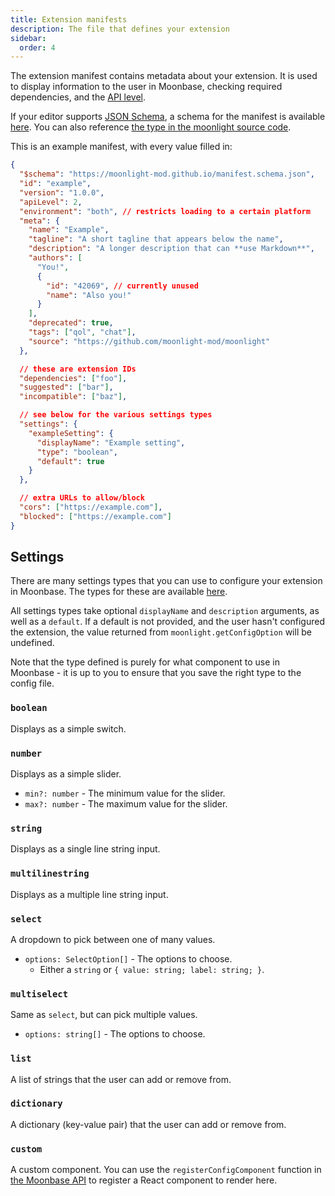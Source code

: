 ```yaml
---
title: Extension manifests
description: The file that defines your extension
sidebar:
  order: 4
---
```


The extension manifest contains metadata about your extension. It is used to display information to the user in Moonbase, checking required dependencies, and the [API level](/ext-dev/migrating-api-levels).

If your editor supports [JSON Schema](https://json-schema.org/), a schema for the manifest is available [here](https://moonlight-mod.github.io/manifest.schema.json). You can also reference [the type in the moonlight source code](https://github.com/moonlight-mod/moonlight/blob/main/packages/types/src/extension.ts).

This is an example manifest, with every value filled in:

```json title="manifest.json"
{
  "$schema": "https://moonlight-mod.github.io/manifest.schema.json",
  "id": "example",
  "version": "1.0.0",
  "apiLevel": 2,
  "environment": "both", // restricts loading to a certain platform
  "meta": {
    "name": "Example",
    "tagline": "A short tagline that appears below the name",
    "description": "A longer description that can **use Markdown**",
    "authors": [
      "You!",
      {
        "id": "42069", // currently unused
        "name": "Also you!"
      }
    ],
    "deprecated": true,
    "tags": ["qol", "chat"],
    "source": "https://github.com/moonlight-mod/moonlight"
  },

  // these are extension IDs
  "dependencies": ["foo"],
  "suggested": ["bar"],
  "incompatible": ["baz"],

  // see below for the various settings types
  "settings": {
    "exampleSetting": {
      "displayName": "Example setting",
      "type": "boolean",
      "default": true
    }
  },

  // extra URLs to allow/block
  "cors": ["https://example.com"],
  "blocked": ["https://example.com"]
}
```

## Settings

There are many settings types that you can use to configure your extension in Moonbase. The types for these are available [here](https://github.com/moonlight-mod/moonlight/blob/main/packages/types/src/config.ts).

All settings types take optional `displayName` and `description` arguments, as well as a `default`. If a default is not provided, and the user hasn't configured the extension, the value returned from `moonlight.getConfigOption` will be undefined.

Note that the type defined is purely for what component to use in Moonbase - it is up to you to ensure that you save the right type to the config file.

### `boolean`

Displays as a simple switch.

### `number`

Displays as a simple slider.

- `min?: number` - The minimum value for the slider.
- `max?: number` - The maximum value for the slider.

### `string`

Displays as a single line string input.

### `multilinestring`

Displays as a multiple line string input.

### `select`

A dropdown to pick between one of many values.

- `options: SelectOption[]` - The options to choose.
  - Either a `string` or `{ value: string; label: string; }`.

### `multiselect`

Same as `select`, but can pick multiple values.

- `options: string[]` - The options to choose.

### `list`

A list of strings that the user can add or remove from.

### `dictionary`

A dictionary (key-value pair) that the user can add or remove from.

### `custom`

A custom component. You can use the `registerConfigComponent` function in [the Moonbase API](https://github.com/moonlight-mod/moonlight/blob/main/packages/core-extensions/src/moonbase/webpackModules/moonbase.ts) to register a React component to render here.
